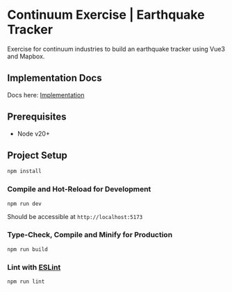 # Continuum Exercise | Earthquake Tracker

Exercise for continuum industries to build an earthquake tracker using Vue3 and Mapbox.

## Implementation Docs

Docs here: [Implementation](./Implementation.md)

## Prerequisites

- Node v20+

## Project Setup

```sh
npm install
```

### Compile and Hot-Reload for Development

```sh
npm run dev
```

Should be accessible at `http://localhost:5173`

### Type-Check, Compile and Minify for Production

```sh
npm run build
```

### Lint with [ESLint](https://eslint.org/)

```sh
npm run lint
```

